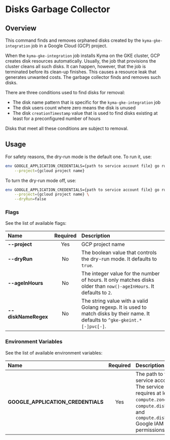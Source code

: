 # Disks Garbage Collector

## Overview

This command finds and removes orphaned disks created by the `kyma-gke-integration` job in a Google Cloud (GCP) project.

When the `kyma-gke-integration` job installs Kyma on the GKE cluster, GCP creates disk resources automatically.
Usually, the job that provisions the cluster cleans all such disks.
It can happen, however, that the job is terminated before its clean-up finishes.
This causes a resource leak that generates unwanted costs.
The garbage collector finds and removes such disks.

There are three conditions used to find disks for removal:
- The disk name pattern that is specific for the `kyma-gke-integration` job
- The disk users count where zero means the disk is unused
- The disk `creationTimestamp` value that is used to find disks existing at least for a preconfigured number of hours

Disks that meet all these conditions are subject to removal.

## Usage

For safety reasons, the dry-run mode is the default one.
To run it, use:
```bash
env GOOGLE_APPLICATION_CREDENTIALS={path to service account file} go run main.go \
    --project={gcloud project name}
```

To turn the dry-run mode off, use:
```bash
env GOOGLE_APPLICATION_CREDENTIALS={path to service account file} go run main.go \
    --project={gcloud project name} \
    --dryRun=false
```

### Flags

See the list of available flags:

| Name                      | Required | Description                                                                                          |
| :------------------------ | :------: | :--------------------------------------------------------------------------------------------------- |
| **--project**             |   Yes    | GCP project name
| **--dryRun**              |    No    | The boolean value that controls the dry-run mode. It defaults to `true`.
| **--ageInHours**          |    No    | The integer value for the number of hours. It only matches disks older than `now()-ageInHours`. It defaults to `2`.
| **--diskNameRegex**       |    No    | The string value with a valid Golang regexp. It is used to match disks by their name. It defaults to `^gke-gkeint.*[-]pvc[-]`.

### Environment Variables

See the list of available environment variables:

| Name                                  | Required | Description                                                                                          |
| :------------------------------------ | :------: | :--------------------------------------------------------------------------------------------------- |
| **GOOGLE_APPLICATION_CREDENTIALS**    |    Yes   | The path to the service account file. The service account requires at least `compute.zones.list`, `compute.disks.list`, and `compute.disks.delete` Google IAM permissions. |
